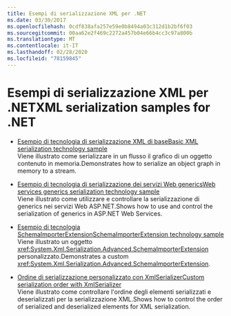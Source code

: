 ```yaml
---
title: Esempi di serializzazione XML per .NET
ms.date: 03/30/2017
ms.openlocfilehash: 0cdf838afa257e59e0b8494a03c312d1b2bf6f03
ms.sourcegitcommit: 00aa62e2f469c2272a457b04e66b4cc3c97a800b
ms.translationtype: MT
ms.contentlocale: it-IT
ms.lasthandoff: 02/28/2020
ms.locfileid: "78159845"
---
```

# <a name="xml-serialization-samples-for-net"></a><span data-ttu-id="8d6e4-102">Esempi di serializzazione XML per .NET</span><span class="sxs-lookup"><span data-stu-id="8d6e4-102">XML serialization samples for .NET</span></span>

* [<span data-ttu-id="8d6e4-103">Esempio di tecnologia di serializzazione XML di base</span><span class="sxs-lookup"><span data-stu-id="8d6e4-103">Basic XML serialization technology sample</span></span>](../../../docs/standard/serialization/basic-serialization-technology-sample.md)  
 <span data-ttu-id="8d6e4-104">Viene illustrato come serializzare in un flusso il grafico di un oggetto contenuto in memoria.</span><span class="sxs-lookup"><span data-stu-id="8d6e4-104">Demonstrates how to serialize an object graph in memory to a stream.</span></span>  
  
* [<span data-ttu-id="8d6e4-105">Esempio di tecnologia di serializzazione dei servizi Web generics</span><span class="sxs-lookup"><span data-stu-id="8d6e4-105">Web services generics serialization technology sample</span></span>](../../../docs/standard/serialization/web-services-generics-serialization-technology-sample.md)  
 <span data-ttu-id="8d6e4-106">Viene illustrato come utilizzare e controllare la serializzazione di generics nei servizi Web ASP.NET.</span><span class="sxs-lookup"><span data-stu-id="8d6e4-106">Shows how to use and control the serialization of generics in ASP.NET Web Services.</span></span>

* [<span data-ttu-id="8d6e4-107">Esempio di tecnologia SchemaImporterExtension</span><span class="sxs-lookup"><span data-stu-id="8d6e4-107">SchemaImporterExtension technology sample</span></span>](../../../docs/standard/serialization/schemaimporterextension-technology-sample.md)  
 <span data-ttu-id="8d6e4-108">Viene illustrato un oggetto <xref:System.Xml.Serialization.Advanced.SchemaImporterExtension> personalizzato.</span><span class="sxs-lookup"><span data-stu-id="8d6e4-108">Demonstrates a custom <xref:System.Xml.Serialization.Advanced.SchemaImporterExtension>.</span></span>  
  
* [<span data-ttu-id="8d6e4-109">Ordine di serializzazione personalizzato con XmlSerializer</span><span class="sxs-lookup"><span data-stu-id="8d6e4-109">Custom serialization order with XmlSerializer</span></span>](../../../docs/standard/serialization/custom-serialization-order-with-xmlserializer.md)  
 <span data-ttu-id="8d6e4-110">Viene illustrato come controllare l'ordine degli elementi serializzati e deserializzati per la serializzazione XML.</span><span class="sxs-lookup"><span data-stu-id="8d6e4-110">Shows how to control the order of serialized and deserialized elements for XML serialization.</span></span>  
